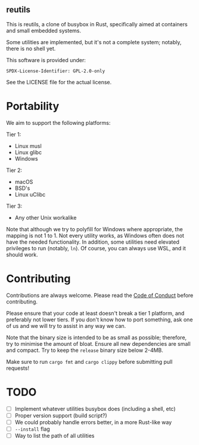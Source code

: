 reutils
-------
This is reutils, a clone of busybox in Rust, specifically aimed at containers and small embedded systems.

Some utilities are implemented, but it's not a complete system; notably, there is no shell yet.

This software is provided under:

    SPDX-License-Identifier: GPL-2.0-only

See the LICENSE file for the actual license.

Portability
===========
We aim to support the following platforms:

Tier 1:
- Linux musl
- Linux glibc
- Windows

Tier 2:
- macOS
- BSD's
- Linux uClibc

Tier 3:
- Any other Unix workalike

Note that although we try to polyfill for Windows where appropriate, the mapping is not 1 to 1. Not every utility works, as Windows often does not have the needed functionality. In addition, some utilities need elevated privileges to run (notably, `ln`). Of course, you can always use WSL, and it should work.

Contributing
============
Contributions are always welcome. Please read the [Code of Conduct](/CODE_OF_CONDUCT.md) before contributing.

Please ensure that your code at least doesn't break a tier 1 platform, and preferably not lower tiers. If you don't know how to port something, ask one of us and we will try to assist in any way we can.

Note that the binary size is intended to be as small as possible; therefore, try to minimise the amount of bloat. Ensure all new dependencies are small and compact. Try to keep the `release` binary size below 2-4MB.

Make sure to run `cargo fmt` and `cargo clippy` before submitting pull requests!

TODO
====
- [ ] Implement whatever utilities busybox does (including a shell, etc)
- [ ] Proper version support (build script?)
- [ ] We could probably handle errors better, in a more Rust-like way
- [ ] `--install` flag
- [ ] Way to list the path of all utilities
